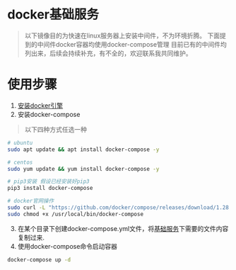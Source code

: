 # docker基础服务

> 以下镜像目的为快速在linux服务器上安装中间件，不为环境折腾。
> 下面提到的中间件docker容器均使用docker-compose管理
> 目前已有的中间件均列出来，后续会持续补充，有不全的，欢迎联系我共同维护。
>

# 使用步骤

1. [安装docker引擎](mooc/docker.html)
2. 安装docker-compose

> 以下四种方式任选一种

```bash
# ubuntu
sudo apt update && apt install docker-compose -y

# centos
sudo yum update && yum install docker-compose -y

# pip3安装 假设已经安装好pip3
pip3 install docker-compose

# docker官网操作
sudo curl -L "https://github.com/docker/compose/releases/download/1.28.5/docker-compose-$(uname -s)-$(uname -m)" -o /usr/local/bin/docker-compose
sudo chmod +x /usr/local/bin/docker-compose
```

3. 在某个目录下创建docker-compose.yml文件，将[基础服务](docker/base.html)下需要的文件内容复制过来.
4. 使用docker-compose命令启动容器

```bash
docker-compose up -d
```